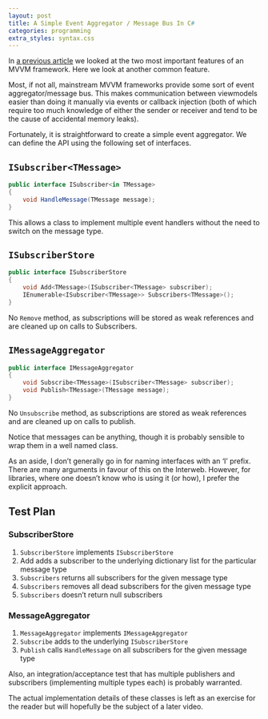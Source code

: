 ```yaml
---
layout: post
title: A Simple Event Aggregator / Message Bus In C#
categories: programming
extra_styles: syntax.css
---
```

In [a previous article](/programming/2013/08/06/tdd-mvvm-framework-test-plan.html) we looked at the two most important features of an MVVM framework.  Here we look at another common feature.

Most, if not all, mainstream MVVM frameworks provide some sort of event aggregator/message bus.  This makes communication between viewmodels easier than doing it manually via events or callback injection (both of which require too much knowledge of either the sender or receiver and tend to be the cause of accidental memory leaks).

Fortunately, it is straightforward to create a simple event aggregator.  We can define the API using the following set of interfaces.

## `ISubscriber<TMessage>`

```c#
public interface ISubscriber<in TMessage>
{
    void HandleMessage(TMessage message);
}
```

This allows a class to implement multiple event handlers without the need to switch on the message type.

## `ISubscriberStore`

```c#
public interface ISubscriberStore
{
    void Add<TMessage>(ISubscriber<TMessage> subscriber);
    IEnumerable<ISubscriber<TMessage>> Subscribers<TMessage>();
}
```

No `Remove` method, as subscriptions will be stored as weak references and are cleaned up on calls to Subscribers.

## `IMessageAggregator`

```c#
public interface IMessageAggregator
{
    void Subscribe<TMessage>(ISubscriber<TMessage> subscriber);
    void Publish<TMessage>(TMessage message);
}
```

No `Unsubscribe` method, as subscriptions are stored as weak references and are cleaned up on calls to publish.

Notice that messages can be anything, though it is probably sensible to wrap them in a well named class.

As an aside, I don’t generally go in for naming interfaces with an ‘I’ prefix.  There are many arguments in favour of this on the Interweb.  However, for libraries, where one doesn’t know who is using it (or how), I prefer the explicit approach.

## Test Plan

### SubscriberStore

1. `SubscriberStore` implements `ISubscriberStore`
2. Add adds a subscriber to the underlying dictionary list for the particular message type
3. `Subscribers` returns all subscribers for the given message type
4. `Subscribers` removes all dead subscribers for the given message type
5. `Subscribers` doesn’t return null subscribers

### MessageAggregator

1. `MessageAggregator` implements `IMessageAggregator`
2. `Subscribe` adds to the underlying `ISubscriberStore`
3. `Publish` calls `HandleMessage` on all subscribers for the given message type

Also, an integration/acceptance test that has multiple publishers and subscribers (implementing multiple types each) is probably warranted.

The actual implementation details of these classes is left as an exercise for the reader but will hopefully be the subject of a later video.

